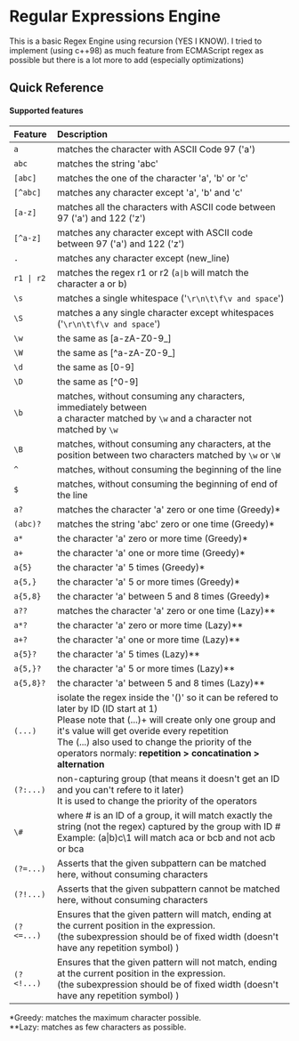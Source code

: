 
# Regular Expressions Engine

This is a basic Regex Engine using recursion (YES I KNOW).
I tried to implement (using c++98) as much feature from ECMAScript regex as possible but there is a lot more to add (especially optimizations)



## Quick Reference

#### Supported features


|    Feature    |          Description       |
| :-------- | :------------------------- |
| `a` | matches the character with ASCII Code 97 ('a') |
| `abc` | matches the string 'abc' |
| `[abc]` | matches the one of the character 'a', 'b' or 'c' |
| `[^abc]` | matches any character except  'a', 'b' and 'c' |
| `[a-z]` | matches all the characters with ASCII code between 97 ('a') and 122 ('z') |
| `[^a-z]` | matches any character except  with ASCII code between 97 ('a') and 122 ('z') |
| `.`   | matches any character except (new_line) |
| `r1 \| r2` | matches the regex r1 or r2 (`a\|b` will match the character a or b)  |
|`\s`| matches a single whitespace ('`\r\n\t\f\v and space`')|
|`\S`| matches a any single character except whitespaces ('`\r\n\t\f\v and space`')|
|`\w`| the same as [a-zA-Z0-9_]|
|`\W`| the same as [^a-zA-Z0-9_]|
|`\d`| the same as [0-9]|
|`\D`| the same as [^0-9]|
|`\b`| matches, without consuming any characters, immediately between  <br />  a character matched by `\w` and a character not matched by `\w` |
|`\B`| matches, without consuming any characters, at the position between two characters matched by `\w` or `\W`|
|`^`| matches, without consuming the beginning of the line|
|`$`| matches, without consuming the beginning of end of the line|
|`a?`| matches the character 'a' zero or one time (Greedy)*|
|`(abc)?`| matches the string 'abc' zero or one time (Greedy)*|
|`a*`| the character 'a' zero or more time (Greedy)*|
|`a+`| the character 'a' one or more time (Greedy)*|
|`a{5}`| the character 'a' 5 times (Greedy)*|
|`a{5,}`| the character 'a' 5 or more times (Greedy)*|
|`a{5,8}`| the character 'a' between 5 and 8 times (Greedy)*|
|`a??`| matches the character 'a' zero or one time (Lazy)**|
|`a*?`| the character 'a' zero or more time (Lazy)**|
|`a+?`| the character 'a' one or more time (Lazy)**|
|`a{5}?`| the character 'a' 5 times (Lazy)**|
|`a{5,}?`| the character 'a' 5 or more times (Lazy)**|
|`a{5,8}?`| the character 'a' between 5 and 8 times (Lazy)**|
|`(...)`| isolate the regex inside the '()' so it can be refered to later by ID (ID start at 1) <br /> Please note that (...)+ will create only one group and it's value will get overide every repetition <br /> The (...) also used to change the priority of the operators normaly: **repetition > concatination > alternation** |
|`(?:...)`|non-capturing group (that means it doesn't get an ID and you can't refere to it later) <br /> It is used to change the priority of the operators |
|`\#`| where # is an ID of a group, it will match exactly the string (not the regex) captured by the group with ID #<br />Example: (a\|b)c\1 will match aca or bcb and not acb or bca|
|`(?=...)`| Asserts that the given subpattern can be matched here, without consuming characters |
|`(?!...)`| Asserts that the given subpattern cannot be matched here, without consuming characters |
|`(?<=...)`| Ensures that the given pattern will match, ending at the current position in the expression. <br />(the subexpression should be of fixed width (doesn't have any repetition symbol) )|
|`(?<!...)`| Ensures that the given pattern will not match, ending at the current position in the expression. <br />(the subexpression should be of fixed width (doesn't have any repetition symbol) )|


*Greedy: matches the maximum character possible. <br />
**Lazy: matches as few characters as possible.

